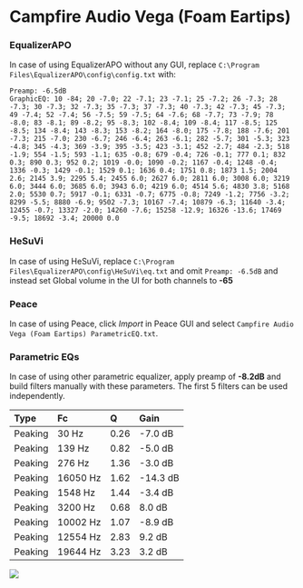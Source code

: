 # Campfire Audio Vega (Foam Eartips)

### EqualizerAPO
In case of using EqualizerAPO without any GUI, replace `C:\Program Files\EqualizerAPO\config\config.txt`
with:
```
Preamp: -6.5dB
GraphicEQ: 10 -84; 20 -7.0; 22 -7.1; 23 -7.1; 25 -7.2; 26 -7.3; 28 -7.3; 30 -7.3; 32 -7.3; 35 -7.3; 37 -7.3; 40 -7.3; 42 -7.3; 45 -7.3; 49 -7.4; 52 -7.4; 56 -7.5; 59 -7.5; 64 -7.6; 68 -7.7; 73 -7.9; 78 -8.0; 83 -8.1; 89 -8.2; 95 -8.3; 102 -8.4; 109 -8.4; 117 -8.5; 125 -8.5; 134 -8.4; 143 -8.3; 153 -8.2; 164 -8.0; 175 -7.8; 188 -7.6; 201 -7.3; 215 -7.0; 230 -6.7; 246 -6.4; 263 -6.1; 282 -5.7; 301 -5.3; 323 -4.8; 345 -4.3; 369 -3.9; 395 -3.5; 423 -3.1; 452 -2.7; 484 -2.3; 518 -1.9; 554 -1.5; 593 -1.1; 635 -0.8; 679 -0.4; 726 -0.1; 777 0.1; 832 0.3; 890 0.3; 952 0.2; 1019 -0.0; 1090 -0.2; 1167 -0.4; 1248 -0.4; 1336 -0.3; 1429 -0.1; 1529 0.1; 1636 0.4; 1751 0.8; 1873 1.5; 2004 2.6; 2145 3.9; 2295 5.4; 2455 6.0; 2627 6.0; 2811 6.0; 3008 6.0; 3219 6.0; 3444 6.0; 3685 6.0; 3943 6.0; 4219 6.0; 4514 5.6; 4830 3.8; 5168 2.0; 5530 0.7; 5917 -0.1; 6331 -0.7; 6775 -0.8; 7249 -1.2; 7756 -3.2; 8299 -5.5; 8880 -6.9; 9502 -7.3; 10167 -7.4; 10879 -6.3; 11640 -3.4; 12455 -0.7; 13327 -2.0; 14260 -7.6; 15258 -12.9; 16326 -13.6; 17469 -9.5; 18692 -3.4; 20000 0.0
```

### HeSuVi
In case of using HeSuVi, replace `C:\Program Files\EqualizerAPO\config\HeSuVi\eq.txt` and omit `Preamp:
-6.5dB` and instead set Global volume in the UI for both channels to **-65**

### Peace
In case of using Peace, click *Import* in Peace GUI and select `Campfire Audio Vega (Foam Eartips) ParametricEQ.txt`.

### Parametric EQs
In case of using other parametric equalizer, apply preamp of **-8.2dB** and build filters manually with
these parameters. The first 5 filters can be used independently.

| Type    | Fc       |    Q | Gain     |
|:--------|:---------|:-----|:---------|
| Peaking | 30 Hz    | 0.26 | -7.0 dB  |
| Peaking | 139 Hz   | 0.82 | -5.0 dB  |
| Peaking | 276 Hz   | 1.36 | -3.0 dB  |
| Peaking | 16050 Hz | 1.62 | -14.3 dB |
| Peaking | 1548 Hz  | 1.44 | -3.4 dB  |
| Peaking | 3200 Hz  | 0.68 | 8.0 dB   |
| Peaking | 10002 Hz | 1.07 | -8.9 dB  |
| Peaking | 12554 Hz | 2.83 | 9.2 dB   |
| Peaking | 19644 Hz | 3.23 | 3.2 dB   |

![](https://raw.githubusercontent.com/jaakkopasanen/AutoEq/master/results/oratory1990/harman_in-ear_2017-1/Campfire%20Audio%20Vega%20(Foam%20Eartips)/Campfire%20Audio%20Vega%20(Foam%20Eartips).png)